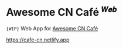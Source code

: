 # Awesome CN Café <sup>`𝑾𝒆𝒃`</sup>

`{WIP}` Web App for [Awesome CN Café](https://github.com/ElaWorkshop/awesome-cn-cafe)

https://cafe-cn.netlify.app